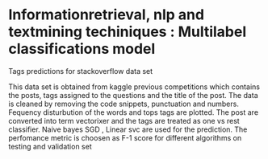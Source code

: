 # Informationretrieval, nlp and textmining techiniques :  Multilabel classifications model


Tags predictions for stackoverflow data set


This data set is obtained from kaggle previous competitions which contains the posts, tags assigned to the questions and the title of the post. The data is cleaned by removing the code snippets, punctuation and numbers. Fequency disturbution of the words and tops tags are plotted. The post  are converted into term vectorixer and the tags are treated as one vs rest classifier. Naive bayes SGD , Linear svc are used for the prediction. The perfomance metric is choosen as F-1 score for different algorithms on testing and validation set
